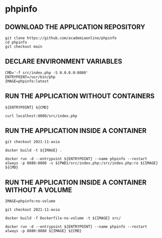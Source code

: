 # phpinfo

## DOWNLOAD THE APPLICATION REPOSITORY
```
git clone https://github.com/academiaonline/phpinfo
cd phpinfo
git checkout main
```
## DECLARE ENVIRONMENT VARIABLES
```
CMD='-f src/index.php -S 0.0.0.0:8080'
ENTRYPOINT=/usr/bin/php
IMAGE=phpinfo:latest
```
## RUN THE APPLICATION WITHOUT CONTAINERS
```
${ENTRYPOINT} ${CMD}
```
```
curl localhost:8080/src/index.php
```
## RUN THE APPLICATION INSIDE A CONTAINER
```
git checkout 2021-11-axia
```
```
docker build -t ${IMAGE} .
```
```
docker run -d --entrypoint ${ENTRYPOINT} --name phpinfo --restart always -p 8080:8080 -v ${PWD}/src/index.php:/src/index.php:ro ${IMAGE} ${CMD}
```
## RUN THE APPLICATION INSIDE A CONTAINER WITHOUT A VOLUME
```
IMAGE=phpinfo:no-volume
```
```
git checkout 2021-11-axia
```
```
docker build -f Dockerfile-no-volume -t ${IMAGE} src/
```
```
docker run -d --entrypoint ${ENTRYPOINT} --name phpinfo --restart always -p 8080:8080 ${IMAGE} ${CMD}
```
